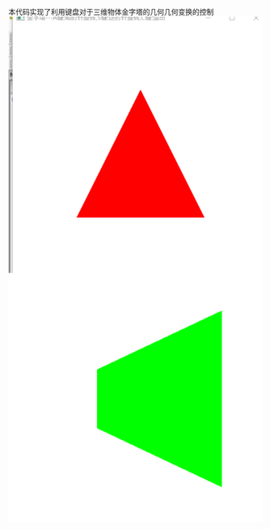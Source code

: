 本代码实现了利用键盘对于三维物体金字塔的几何几何变换的控制
![image](https://raw.githubusercontent.com/kiritoazk/Computer_Graphics/main/%E8%89%BE%E7%A5%96%E5%BA%B7_202011050311/img/9.bmp)
![image](https://raw.githubusercontent.com/kiritoazk/Computer_Graphics/main/%E8%89%BE%E7%A5%96%E5%BA%B7_202011050311/img/10.bmp)
